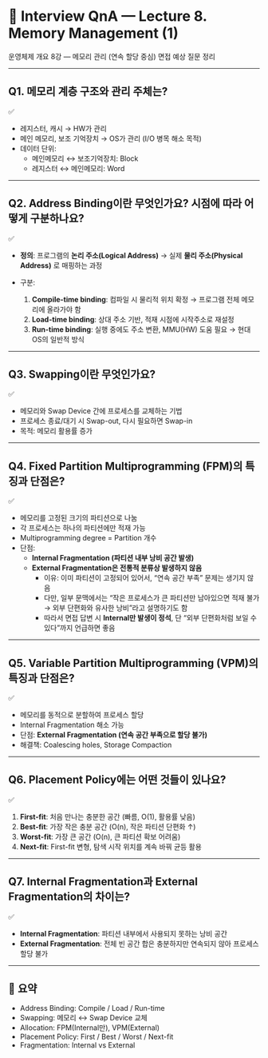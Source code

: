 # 🎤 Interview QnA — Lecture 8. Memory Management (1)

운영체제 개요 8강 — 메모리 관리 (연속 할당 중심) 면접 예상 질문 정리

---

## Q1. 메모리 계층 구조와 관리 주체는?

✅

-   레지스터, 캐시 → HW가 관리
-   메인 메모리, 보조 기억장치 → OS가 관리 (I/O 병목 해소 목적)
-   데이터 단위:
    -   메인메모리 ↔ 보조기억장치: Block
    -   레지스터 ↔ 메인메모리: Word

---

## Q2. Address Binding이란 무엇인가요? 시점에 따라 어떻게 구분하나요?

✅

-   **정의**: 프로그램의 **논리 주소(Logical Address)** → 실제 **물리 주소(Physical Address)** 로 매핑하는 과정

-   구분:
    1. **Compile-time binding**: 컴파일 시 물리적 위치 확정 → 프로그램 전체 메모리에 올라가야 함
    2. **Load-time binding**: 상대 주소 기반, 적재 시점에 시작주소로 재설정
    3. **Run-time binding**: 실행 중에도 주소 변환, MMU(HW) 도움 필요 → 현대 OS의 일반적 방식

---

## Q3. Swapping이란 무엇인가요?

✅

-   메모리와 Swap Device 간에 프로세스를 교체하는 기법
-   프로세스 종료/대기 시 Swap-out, 다시 필요하면 Swap-in
-   목적: 메모리 활용률 증가

---

## Q4. Fixed Partition Multiprogramming (FPM)의 특징과 단점은?

✅

-   메모리를 고정된 크기의 파티션으로 나눔
-   각 프로세스는 하나의 파티션에만 적재 가능
-   Multiprogramming degree = Partition 개수
-   단점:
    -   **Internal Fragmentation (파티션 내부 낭비 공간 발생)**
    -   **External Fragmentation은 전통적 분류상 발생하지 않음**
        -   이유: 이미 파티션이 고정되어 있어서, “연속 공간 부족” 문제는 생기지 않음
        -   다만, 일부 문맥에서는 “작은 프로세스가 큰 파티션만 남아있으면 적재 불가 → 외부 단편화와 유사한 낭비”라고 설명하기도 함
        -   따라서 면접 답변 시 **Internal만 발생이 정석**, 단 “외부 단편화처럼 보일 수 있다”까지 언급하면 좋음

---

## Q5. Variable Partition Multiprogramming (VPM)의 특징과 단점은?

✅

-   메모리를 동적으로 분할하여 프로세스 할당
-   Internal Fragmentation 해소 가능
-   단점: **External Fragmentation (연속 공간 부족으로 할당 불가)**
-   해결책: Coalescing holes, Storage Compaction

---

## Q6. Placement Policy에는 어떤 것들이 있나요?

✅

1. **First-fit**: 처음 만나는 충분한 공간 (빠름, O(1), 활용률 낮음)
2. **Best-fit**: 가장 작은 충분 공간 (O(n), 작은 파티션 단편화 ↑)
3. **Worst-fit**: 가장 큰 공간 (O(n), 큰 파티션 확보 어려움)
4. **Next-fit**: First-fit 변형, 탐색 시작 위치를 계속 바꿔 균등 활용

---

## Q7. Internal Fragmentation과 External Fragmentation의 차이는?

✅

-   **Internal Fragmentation**: 파티션 내부에서 사용되지 못하는 낭비 공간
-   **External Fragmentation**: 전체 빈 공간 합은 충분하지만 연속되지 않아 프로세스 할당 불가

---

## 📝 요약

-   Address Binding: Compile / Load / Run-time
-   Swapping: 메모리 ↔ Swap Device 교체
-   Allocation: FPM(Internal만), VPM(External)
-   Placement Policy: First / Best / Worst / Next-fit
-   Fragmentation: Internal vs External
